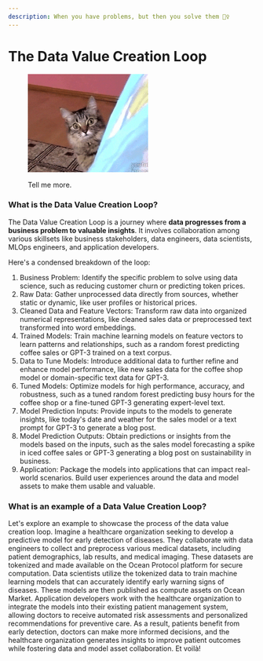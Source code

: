 ```yaml
---
description: When you have problems, but then you solve them 💁‍♀️
---
```


# The Data Value Creation Loop

<figure><img src="../.gitbook/assets/gif/tell-me-more.gif" alt=""><figcaption><p>Tell me more.</p></figcaption></figure>

### What is the Data Value Creation Loop?

The Data Value Creation Loop is a journey where **data progresses from a business problem to valuable insights**. It involves collaboration among various skillsets like business stakeholders, data engineers, data scientists, MLOps engineers, and application developers.

Here's a condensed breakdown of the loop:

1. Business Problem: Identify the specific problem to solve using data science, such as reducing customer churn or predicting token prices.
2. Raw Data: Gather unprocessed data directly from sources, whether static or dynamic, like user profiles or historical prices.
3. Cleaned Data and Feature Vectors: Transform raw data into organized numerical representations, like cleaned sales data or preprocessed text transformed into word embeddings.
4. Trained Models: Train machine learning models on feature vectors to learn patterns and relationships, such as a random forest predicting coffee sales or GPT-3 trained on a text corpus.
5. Data to Tune Models: Introduce additional data to further refine and enhance model performance, like new sales data for the coffee shop model or domain-specific text data for GPT-3.
6. Tuned Models: Optimize models for high performance, accuracy, and robustness, such as a tuned random forest predicting busy hours for the coffee shop or a fine-tuned GPT-3 generating expert-level text.
7. Model Prediction Inputs: Provide inputs to the models to generate insights, like today's date and weather for the sales model or a text prompt for GPT-3 to generate a blog post.
8. Model Prediction Outputs: Obtain predictions or insights from the models based on the inputs, such as the sales model forecasting a spike in iced coffee sales or GPT-3 generating a blog post on sustainability in business.
9. Application: Package the models into applications that can impact real-world scenarios. Build user experiences around the data and model assets to make them usable and valuable.

### What is an example of a Data Value Creation Loop?

Let's explore an example to showcase the process of the data value creation loop. Imagine a healthcare organization seeking to develop a predictive model for early detection of diseases. They collaborate with data engineers to collect and preprocess various medical datasets, including patient demographics, lab results, and medical imaging. These datasets are tokenized and made available on the Ocean Protocol platform for secure computation. Data scientists utilize the tokenized data to train machine learning models that can accurately identify early warning signs of diseases. These models are then published as compute assets on Ocean Market. Application developers work with the healthcare organization to integrate the models into their existing patient management system, allowing doctors to receive automated risk assessments and personalized recommendations for preventive care. As a result, patients benefit from early detection, doctors can make more informed decisions, and the healthcare organization generates insights to improve patient outcomes while fostering data and model asset collaboration. Et voilà!



&#x20; &#x20;





